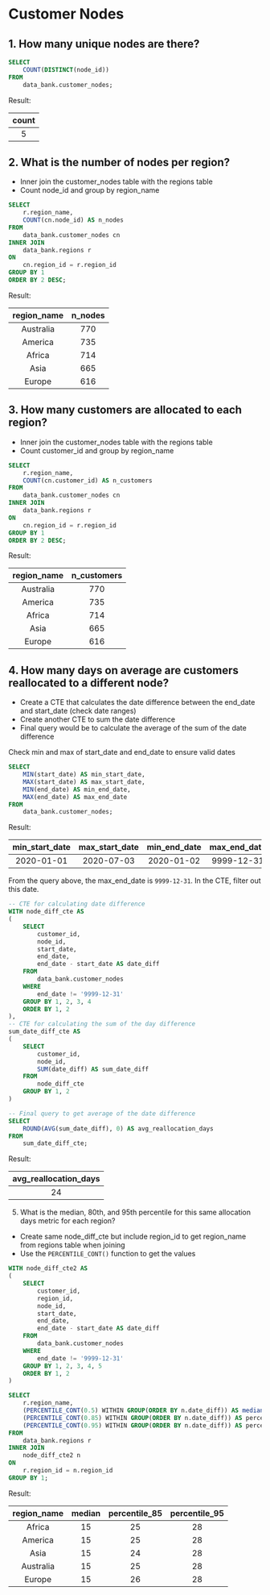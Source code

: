 # Customer Nodes

## 1. How many unique nodes are there?

```sql
SELECT
	COUNT(DISTINCT(node_id))
FROM
	data_bank.customer_nodes;
```

Result:

|count|
|:---:|
|5    |

## 2. What is the number of nodes per region?

- Inner join the customer_nodes table with the regions table
- Count node_id and group by region_name

```sql
SELECT
	r.region_name,
	COUNT(cn.node_id) AS n_nodes
FROM
	data_bank.customer_nodes cn
INNER JOIN
	data_bank.regions r 
ON
	cn.region_id = r.region_id
GROUP BY 1
ORDER BY 2 DESC;
```

Result:

|region_name|n_nodes|
|:---:      |:---:  |
|Australia  |770    |
|America    |735    |
|Africa     |714    |
|Asia       |665    |
|Europe     |616    |

## 3. How many customers are allocated to each region?

- Inner join the customer_nodes table with the regions table
- Count customer_id and group by region_name

```sql
SELECT
	r.region_name,
	COUNT(cn.customer_id) AS n_customers
FROM
	data_bank.customer_nodes cn
INNER JOIN
	data_bank.regions r
ON
	cn.region_id = r.region_id
GROUP BY 1
ORDER BY 2 DESC;
```

Result:

|region_name|n_customers|
|:---:      |:---:      |
|Australia  |770        |
|America    |735        |
|Africa     |714        |
|Asia       |665        |
|Europe     |616        |

## 4. How many days on average are customers reallocated to a different node?

- Create a CTE that calculates the date difference between the end_date and start_date (check date ranges)
- Create another CTE to sum the date difference
- Final query would be to calculate the average of the sum of the date difference

Check min and max of start_date and end_date to ensure valid dates

```sql
SELECT
	MIN(start_date) AS min_start_date,
	MAX(start_date) AS max_start_date,
	MIN(end_date) AS min_end_date,
	MAX(end_date) AS max_end_date
FROM
	data_bank.customer_nodes;
```

Result:

|min_start_date|max_start_date|min_end_date|max_end_date|
|:---:         |:---:         |:---:       |:---:       |
|2020-01-01    |2020-07-03    |2020-01-02  |9999-12-31  |

From the query above, the max_end_date is `9999-12-31`. In the CTE, filter out this date.

```sql
-- CTE for calculating date difference
WITH node_diff_cte AS 
(
	SELECT
		customer_id,
		node_id,
		start_date,
		end_date,
		end_date - start_date AS date_diff
	FROM
		data_bank.customer_nodes
	WHERE
		end_date != '9999-12-31'
	GROUP BY 1, 2, 3, 4
	ORDER BY 1, 2
),
-- CTE for calculating the sum of the day difference
sum_date_diff_cte AS
(
	SELECT
		customer_id,
		node_id,
		SUM(date_diff) AS sum_date_diff
	FROM
		node_diff_cte
	GROUP BY 1, 2
)

-- Final query to get average of the date difference
SELECT
	ROUND(AVG(sum_date_diff), 0) AS avg_reallocation_days
FROM
	sum_date_diff_cte;
```

Result:

|avg_reallocation_days|
|:---:                |
|24                   |

5. What is the median, 80th, and 95th percentile for this same allocation days metric for each region?

- Create same node_diff_cte but include region_id to get region_name from regions table when joining
- Use the `PERCENTILE_CONT()` function to get the values

```sql
WITH node_diff_cte2 AS 
(
	SELECT
		customer_id,
		region_id,
		node_id,
		start_date,
		end_date,
		end_date - start_date AS date_diff
	FROM
		data_bank.customer_nodes
	WHERE
		end_date != '9999-12-31'
	GROUP BY 1, 2, 3, 4, 5
	ORDER BY 1, 2
)

SELECT
	r.region_name,
	(PERCENTILE_CONT(0.5) WITHIN GROUP(ORDER BY n.date_diff)) AS median,
	(PERCENTILE_CONT(0.85) WITHIN GROUP(ORDER BY n.date_diff)) AS percentile_85,
	(PERCENTILE_CONT(0.95) WITHIN GROUP(ORDER BY n.date_diff)) AS percentile_95
FROM
	data_bank.regions r
INNER JOIN
	node_diff_cte2 n
ON
	r.region_id = n.region_id
GROUP BY 1;
```

Result:

|region_name|median|percentile_85|percentile_95|
|:---:      |:---: |:---:        |:---:        |
|Africa     |15    |25           |28           |
|America    |15    |25           |28           |
|Asia       |15    |24           |28           |
|Australia  |15    |25           |28           |
|Europe     |15    |26           |28           |